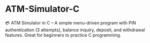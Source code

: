# ATM-Simulator-C
💳 ATM Simulator in C – A simple menu-driven program with PIN authentication (3 attempts), balance inquiry, deposit, and withdrawal features. Great for beginners to practice C programming.
